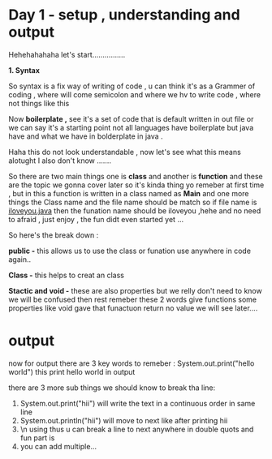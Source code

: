 # Day 1 - setup , understanding and output
Hehehahahaha let's start…………….

 **1. Syntax** 

  So syntax is a fix way of writing of code , u can think it's as a Grammer of coding , where will come semicolon and where we hv to write code , where not things like this 

   Now **boilerplate ,** see it's a set of code that is default written in out file or we can say it's a starting point not all languages have boilerplate but java have and what we have in bolderplate in java .

Haha this do not look understandable , now let's see what this means alotught I also don't know …….

So there are two main things one is **class** and another is **function**  and these are the topic we gonna cover later so it's kinda thing yo remeber at first time , but in this a function is written in a class named as **Main** and one more things the Class name and the file name should be match so if file name is [iloveyou.java](http://iloveyou.java) then the funation name should be iloveyou ,hehe and no need to afraid , just enjoy , the fun didt even started yet …

So here's the break down :

**public -** this allows us to use the class or funation use anywhere in code again..

**Class -** this helps to creat an class 

**Stactic and void -**  these are also properties but we relly don't need to know we will be confused then rest remeber these 2 words give functions some properties like void gave that funactuon return no value we will see later….


# output
now for output there are 3 key words to remeber :
System.out.print("hello world") this print hello world in output

there are 3 more sub things we should know to break tha line:
1. System.out.print("hii") will write the text in a continuous order in same line
2. System.out.println("hii") will move to next like after printing hii
3. \n using thus u can break a line to next anywhere in double quots and fun part is
4. you can add multiple...
